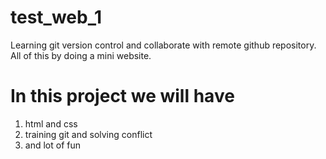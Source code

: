 # test_web_1
Learning git version control and collaborate with remote github repository. All of this by doing a mini website. 
# In this project we will have
   1. html and css
   2. training git and solving conflict
   3. and lot of fun

